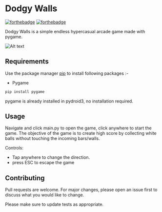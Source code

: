# Dodgy Walls

[![forthebadge](https://forthebadge.com/images/badges/built-with-swag.svg)](https://forthebadge.com)
[![forthebadge](https://forthebadge.com/images/badges/made-with-python.svg)](https://forthebadge.com)

Dodgy Walls is a simple endless hypercasual arcade game made with pygame.

![Alt text](app.gif?raw=true "Dodgy Walls")

## Requirements

Use the package manager [pip](https://pip.pypa.io/en/stable/) to install following packages :-
* Pygame

```bash
pip install pygame
```

pygame is already installed in pydroid3, no installation required.

## Usage

Navigate and click main.py to open the game, click anywhere to start the game. The objective of the game is to create high score by collecting white balls without touching the incoming bars/walls.

Controls:
* Tap anywhere to change the direction.
* press ESC to escape the game

## Contributing

Pull requests are welcome. For major changes, please open an issue first to discuss what you would like to change.

Please make sure to update tests as appropriate.